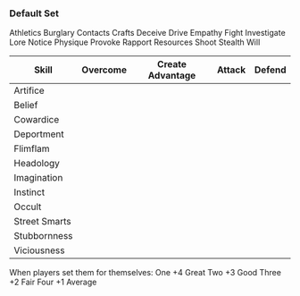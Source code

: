 ### Default Set
Athletics
Burglary
Contacts
Crafts
Deceive
Drive
Empathy
Fight
Investigate
Lore
Notice
Physique
Provoke
Rapport
Resources
Shoot
Stealth
Will

| Skill         | Overcome | Create Advantage | Attack | Defend |
| ------------- | -------- | ---------------- | ------ | ------ |
| Artifice      |          |                  |        |        |
| Belief        |          |                  |        |        |
| Cowardice     |          |                  |        |        |
| Deportment    |          |                  |        |        |
| Flimflam      |          |                  |        |        |
| Headology     |          |                  |        |        |
| Imagination   |          |                  |        |        |
| Instinct      |          |                  |        |        |
| Occult        |          |                  |        |        |
| Street Smarts |          |                  |        |        |
| Stubbornness  |          |                  |        |        |
| Viciousness   |          |                  |        |        |
When players set them for themselves:
One +4 Great
Two +3 Good
Three +2 Fair
Four +1 Average